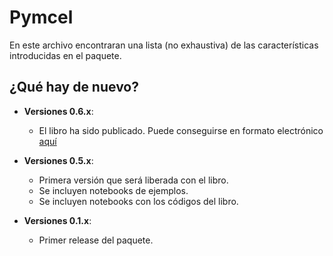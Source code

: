 # Pymcel

En este archivo encontraran una lista (no exhaustiva) de las
características introducidas en el paquete.

## ¿Qué hay de nuevo?

- **Versiones 0.6.x**:
  - El libro ha sido publicado. Puede conseguirse en formato electrónico 
    [aquí]()


- **Versiones 0.5.x**:

  - Primera versión que será liberada con el libro.
  - Se incluyen notebooks de ejemplos.
  - Se incluyen notebooks con los códigos del libro.
  
- **Versiones 0.1.x**:

  - Primer release del paquete.
